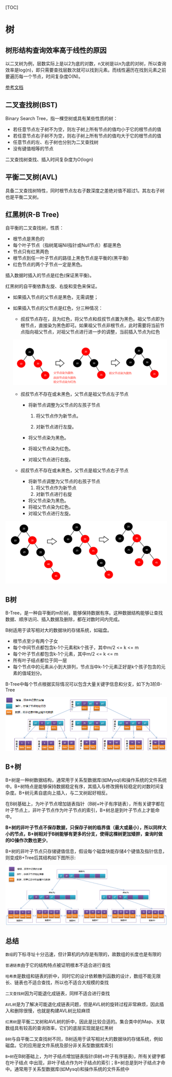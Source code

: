 [TOC]

# 树

## 树形结构查询效率高于线性的原因

以二叉树为例，层数实际上是以2为底的对数，n叉树是以n为底的对树，所以查询效率是log(n)，即只需要查找层数次就可以找到元素。而线性遍历在找到元素之前要遍历每一个节点，时间复杂度O(N)。

[参考文档](https://www.pdai.tech/md/algorithm/alg-basic-tree.html#%E7%BA%A2%E9%BB%91%E6%A0%91)

## 二叉查找树(BST)

Binary Search Tree，指一棵空树或具有某些性质的树：

- 若任意节点左子树不为空，则左子树上所有节点的值均小于它的根节点的值
- 若任意节点右子树不为空，则右子树上所有节点的值均大于它的根节点的值
- 任意节点的左、右子树也分别为二叉查找树
- 没有键值相等的节点

二叉查找树查找、插入时间复杂度为O(logn)



## 平衡二叉树(AVL)

具备二叉查找树特性，同时根节点左右子数深度之差绝对值不超过1。其左右子树也是平衡二叉树。



## 红黑树(R-B Tree)

自平衡的二叉查找树，性质：

- 根节点是黑色的
- 每个叶子节点（指树尾端Nil指针或Null节点）都是黑色
- 节点只有红黑两色
- 根节点到任一叶子节点的路径上黑色节点是平衡的(黑平衡)
- 红色节点的两个子节点一定是黑色。

插入数据时插入的节点是红色(保证黑平衡)。

红黑树的自平衡依靠左旋、右旋和变色来保证。

- 如果插入节点的父节点是黑色，无需调整；

- 如果插入节点的父节点是红色，分三种情况：

  - 叔叔节点存在，且为红色，将父节点和叔叔节点置为黑色。祖父节点即为根节点，直接染为黑色即可。如果祖父节点非根节点，此时需要将当前节点指向祖父节点，对祖父节点进行进一步的调整，当前插入节点为红色

  ![img](https://github.com/lission/markdownPics/blob/main/data/%E7%BA%A2%E9%BB%91%E6%A0%91%E5%8F%94%E5%8F%94%E8%8A%82%E7%82%B9%E4%B8%BA%E7%BA%A2%E8%89%B2.png?raw=true)

  - 叔叔节点不存在或未黑色，父节点是祖父节点左子节点

    - 将新节点调整为父节点的左孩子节点

      1. 将父节点作为新节点。

      2. 对新节点进行左旋。

    - 将父节点染为黑色。

    - 将祖父节点染为红色。

    - 对祖父节点进行右旋。

  - 叔叔节点不存在或未黑色，父节点是祖父节点右子节点

    - 将新节点调整为父节点的右孩子节点
      1. 将父节点作为新节点
      2. 对新节点进行右旋
    - 将父节点染为黑色。
    - 将祖父节点染为红色。
    - 对祖父节点进行左旋。 

![img](https://github.com/lission/markdownPics/blob/main/data/%E7%BA%A2%E9%BB%91%E6%A0%91%E5%8F%94%E5%8F%94%E8%8A%82%E7%82%B9%E4%B8%BA%E9%BB%91%E8%89%B2.png?raw=true)



## B树

B-Tree，是一种自平衡的m阶树，能够保持数据有序。这种数据结构能够让查找数据、顺序访问、插入数据及删除，都在对数时间内完成。

B树适用于读写相对大的数据块的存储系统，如磁盘。

- 根节点至少有两个子女
- 每个中间节点都包含k-1个元素和k个孩子，其中m/2 <= k <= m
- 每个叶子节点都包含k-1个元素，其中m/2 <= k <= m
- 所有叶子结点都位于同一层
- 每个节点中的元素从小到大排列，节点当中k-1个元素正好是k个孩子包含的元素的值域划分。

B-Tree中每个节点根据实际情况可以包含大量关键字信息和分支，如下为3阶B-Tree

![img](https://github.com/lission/markdownPics/blob/main/data/alg-tree-15.png?raw=true)



## B+树

B+树是一种树数据结构，通常用于关系型数据库(如Mysql)和操作系统的文件系统中。B+树特点是能够保持数据稳定有序，其插入与修改拥有较稳定的对数时间复杂度。B+树元素自底向上插入，与二叉树起好相反。

在B树基础上，为叶子节点增加链表指针（B树+叶子有序链表），所有关键字都在叶子节点上，非叶子节点作为叶子节点的索引，B+树总是到叶子节点上才能命中。

**B+树的非叶子节点不保存数据，只保存子树的临界值（最大或最小），所以同样大小的节点，B+树相对于B树能够有更多的分支，使得这棵树更加矮胖，查询时做的IO操作次数也更少**。

B+树的非叶子节点只存储键值信息，假设每个磁盘块能存储4个键值及指针信息，则变成B+Tree后其结构如下图所示:

![img](https://github.com/lission/markdownPics/blob/main/data/alg-tree-16.png?raw=true)



## 总结

`数组`的下标寻址十分迅速，但计算机的内存是有限的，故数组的长度也是有限的

`普通链表`由于它的结构特点被证明根本不适合进行查找

`哈希表`是数组和链表的折中，同时它的设计依赖散列函数的设计，数组不能无限长、链表也不适合查找，所以也不适合大规模的查找

`二叉查找树`因为可能退化成链表，同样不适合进行查找

`AVL树`是为了解决可能退化成链表问题，但是AVL树的旋转过程非常麻烦，因此插入和删除很慢，也就是构建AVL树比较麻烦

`红黑树`是平衡二叉树和AVL树的折中，因此是比较合适的。集合类中的Map、关联数组具有较高的查询效率，它们的底层实现就是红黑树

`B树`与自平衡二叉查找树不同，B树适用于读写相对大的数据块的存储系统，例如磁盘。它的应用是文件系统及部分非关系型数据库索引

`B+树`在B树基础上，为叶子结点增加链表指针(B树+叶子有序链表)，所有关键字都在叶子结点 中出现，非叶子结点作为叶子结点的索引；B+树总是到叶子结点才命中。通常用于关系型数据库(如Mysql)和操作系统的文件系统中